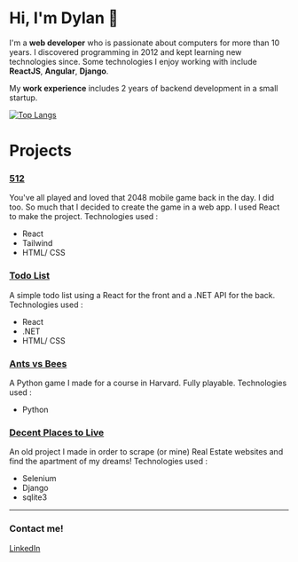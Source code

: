 # Hi, I'm Dylan 👋

I'm a **web developer** who is passionate about computers for more than 10 years. I discovered programming in 2012 and kept learning new technologies since. Some technologies I enjoy working with include **ReactJS**, **Angular**, **Django**.

My **work experience** includes 2 years of backend development in a small startup.

[![Top Langs](https://github-readme-stats.vercel.app/api/top-langs/?username=dyluan)](https://github.com/dyluan/github-readme-stats)

# Projects

### [512](https://github.com/Dyluan/512-React)
You've all played and loved that 2048 mobile game back in the day. I did too. So much that I decided to create the game in a web app. I used React to make the project.
Technologies used :
- React
- Tailwind
- HTML/ CSS

### [Todo List](https://github.com/Dyluan/Todo-list)
A simple todo list using a React for the front and a .NET API for the back.
Technologies used : 
- React
- .NET
- HTML/ CSS

### [Ants vs Bees](https://github.com/Dyluan/AntsVsBees)
A Python game I made for a course in Harvard. Fully playable.
Technologies used :
- Python

### [Decent Places to Live](https://github.com/Dyluan/DPTL/tree/master)
An old project I made in order to scrape (or mine) Real Estate websites and find the apartment of my dreams! 
Technologies used : 
- Selenium
- Django
- sqlite3

---

### Contact me! 
[LinkedIn](https://www.linkedin.com/in/dylan-jonckheere/)
